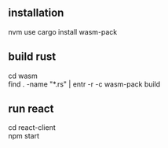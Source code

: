 ## installation
nvm use
cargo install wasm-pack

## build rust
cd wasm    
find . -name "*.rs" | entr -r -c wasm-pack build    

## run react
cd react-client    
npm start    
